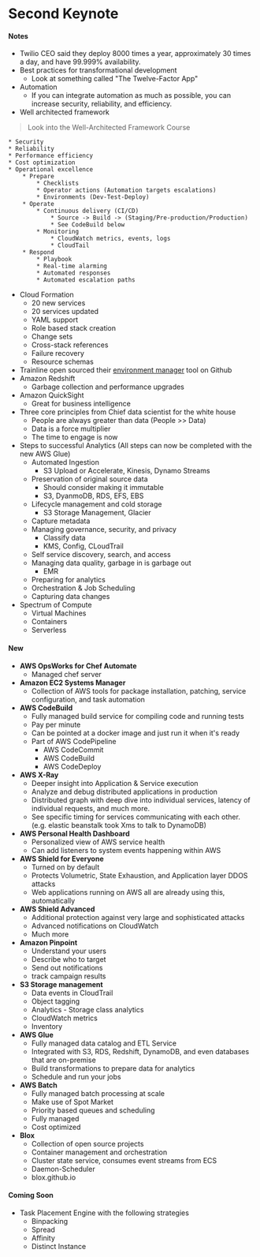 Second Keynote
==============

#### Notes
* Twilio CEO said they deploy 8000 times a year, approximately 30 times a day, and have 99.999% availability.
* Best practices for transformational development
	* Look at something called "The Twelve-Factor App"
* Automation
	* If you can integrate automation as much as possible, you can increase security, reliability, and efficiency.
* Well architected framework
> Look into the Well-Architected Framework Course

	* Security
	* Reliability
	* Performance efficiency
	* Cost optimization
	* Operational excellence
		* Prepare
			* Checklists
			* Operator actions (Automation targets escalations)
			* Environments (Dev-Test-Deploy)
		* Operate
			* Continuous delivery (CI/CD)
				* Source -> Build -> (Staging/Pre-production/Production)
				* See CodeBuild below
			* Monitoring
				* CloudWatch metrics, events, logs
				* CloudTail
		* Respond
			* Playbook
			* Real-time alarming
			* Automated responses
			* Automated escalation paths
* Cloud Formation
	* 20 new services
	* 20 services updated
	* YAML support
	* Role based stack creation
	* Change sets
	* Cross-stack references
	* Failure recovery
	* Resource schemas
* Trainline open sourced their [environment manager](https://github.com/trainline/environment-manager) tool on Github
* Amazon Redshift
	* Garbage collection and performance upgrades
* Amazon QuickSight
	* Great for business intelligence
* Three core principles from Chief data scientist for the white house
	* People are always greater than data (People >> Data)
	* Data is a force multiplier
	* The time to engage is now
* Steps to successful Analytics (All steps can now be completed with the new AWS Glue)
	* Automated Ingestion
		* S3 Upload or Accelerate, Kinesis, Dynamo Streams
	* Preservation of original source data
		* Should consider making it immutable
		* S3, DyanmoDB, RDS, EFS, EBS
	* Lifecycle management and cold storage
		* S3 Storage Management, Glacier
	* Capture metadata
	* Managing governance, security, and privacy
		* Classify data
		* KMS, Config, CLoudTrail
	* Self service discovery, search, and access
	* Managing data quality, garbage in is garbage out
		* EMR
	* Preparing for analytics
	* Orchestration & Job Scheduling
	* Capturing data changes
* Spectrum of Compute
	* Virtual Machines
	* Containers
	* Serverless

#### New
* **AWS OpsWorks for Chef Automate**
	* Managed chef server
* **Amazon EC2 Systems Manager**
	* Collection of AWS tools for package installation, patching, service configuration, and task automation
* **AWS CodeBuild**
	* Fully managed build service for compiling code and running tests
	* Pay per minute
	* Can be pointed at a docker image and just run it when it's ready
	* Part of AWS CodePipeline
		* AWS CodeCommit
		* AWS CodeBuild
		* AWS CodeDeploy
* **AWS X-Ray**
	* Deeper insight into Application & Service execution
	* Analyze and debug distributed applications in production
	* Distributed graph with deep dive into individual services, latency of individual requests, and much more.
	* See specific timing for services communicating with each other. (e.g. elastic beanstalk took Xms to talk to DynamoDB)
* **AWS Personal Health Dashboard**
	* Personalized view of AWS service health
	* Can add listeners to system events happening within AWS
* **AWS Shield for Everyone**
	* Turned on by default
	* Protects Volumetric, State Exhaustion, and Application layer DDOS attacks
	* Web applications running on AWS all are already using this, automatically
* **AWS Shield Advanced**
	* Additional protection against very large and sophisticated attacks
	* Advanced notifications on CloudWatch
	* Much more
* **Amazon Pinpoint**
	* Understand your users
	* Describe who to target
	* Send out notifications
	* track campaign results
* **S3 Storage management**
	* Data events in CloudTrail
	* Object tagging
	* Analytics - Storage class analytics
	* CloudWatch metrics
	* Inventory
* **AWS Glue**
	* Fully managed data catalog and ETL Service
	* Integrated with S3, RDS, Redshift, DynamoDB, and even databases that are on-premise
	* Build transformations to prepare data for analytics
	* Schedule and run your jobs
* **AWS Batch**
	* Fully managed batch processing at scale
	* Make use of Spot Market
	* Priority based queues and scheduling
	* Fully managed
	* Cost optimized
* **Blox**
	* Collection of open source projects
	* Container management and orchestration
	* Cluster state service, consumes event streams from ECS
	* Daemon-Scheduler
	* blox.github.io

#### Coming Soon
* Task Placement Engine with the following strategies
	* Binpacking
	* Spread
	* Affinity
	* Distinct Instance